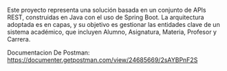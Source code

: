 Este proyecto representa una solución basada en un conjunto de APIs REST, construidas en Java con el uso de Spring Boot. La arquitectura adoptada es en capas, y su objetivo es gestionar las entidades clave de un sistema académico, que incluyen Alumno, Asignatura, Materia, Profesor y Carrera.



Documentacion De Postman: 
https://documenter.getpostman.com/view/24685669/2sAYBPnF2S
